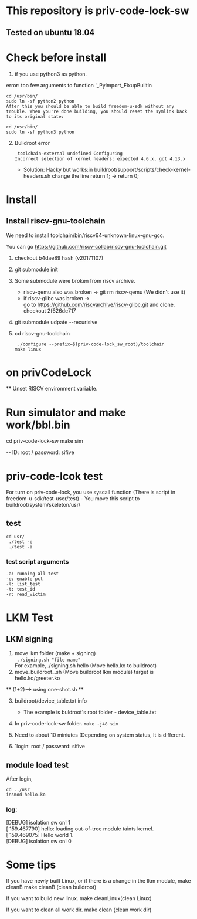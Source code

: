 # This repository is priv-code-lock-sw

## Tested on ubuntu 18.04 

# Check before install
		
1. if you use python3 as python.

error: too few arguments to function '_PyImport_FixupBuiltin


	cd /usr/bin/
	sudo ln -sf python2 python
	After this you should be able to build freedom-u-sdk without any trouble. When you're done building, you should reset the symlink back to its original state:

	cd /usr/bin/
	sudo ln -sf python3 python

2. Bulidroot error
	```
	 toolchain-external undefined Configuring
	Incorrect selection of kernel headers: expected 4.6.x, got 4.13.x
	```

	- Solution: Hacky but works:in buildroot/support/scripts/check-kernel-headers.sh change the line return 1; -> return 0;

# Install
## Install riscv-gnu-toolchain
We need to install toolchain/bin/riscv64-unknown-linux-gnu-gcc.


You can go https://github.com/riscv-collab/riscv-gnu-toolchain.git
1. checkout b4dae89 hash (v20171107)
2. git submodule init
3. Some submodule were broken from riscv archive.
	- riscv-qemu also was broken -> git rm riscv-qemu (We didn't use it)
	-  if riscv-glibc was broken ->  
	go to https://github.com/riscvarchive/riscv-glibc.git and clone.
	checkout 2f626de717

4. git submodule udpate --recurisive
5. cd riscv-gnu-toolchain
	```
	 ./configure --prefix=$(priv-code-lock_sw_root)/toolchain
	make linux
	```
# on privCodeLock
** Unset RISCV environment variable. 

# Run simulator and make work/bbl.bin

cd priv-code-lock-sw
make sim

-- ID: root / password: sifive 


# priv-code-lcok test
For turn on priv-code-lock, you use  syscall function (There is script in freedom-u-sdk/test-user/test) - You move this script to buildroot/system/skeleton/usr/


##  test
```
cd usr/   
 ./test -e   
 ./test -a   
```
### test script arguments
```
-a: running all test  
-e: enable pcl  
-l: list_test   
-t: test_id  
-r: read_victim  

```
# LKM Test    
## LKM signing
1. move lkm folder
	(make + signing)   
	` ./signing.sh "file name"`   
	For example, ./signing.sh hello (Move hello.ko to buildroot)     
2. move_buildroot_.sh (Move buildroot lkm module) target is hello.ko/greeter.ko   

** (1+2)--> using one-shot.sh **

3. buildroot/device_table.txt info
	- The example is buldroot's root folder - device_table.txt
	
3. In priv-code-lock-sw folder.
    `make -j48 sim`
4. Need to about 10 miniutes (Depending on system status, It is different. 

5. `login: root / passward: sifive 
## module load test 

After login,
```
cd ../usr
insmod hello.ko
```
### log: 
[DEBUG] isolation sw on! 1  
[  159.467790] hello: loading out-of-tree module taints kernel.  
[  159.469075] Hello world 1.  
[DEBUG] isolation sw on! 0  
 

# Some tips
If you have newly built Linux, or if there is a change in the lkm module, make cleanB 
 make cleanB (clean buildroot)  

If you want to build new linux. 
make cleanLinux(clean Linux)   

If you want to clean all work dir.
 make clean (clean work dir)   



